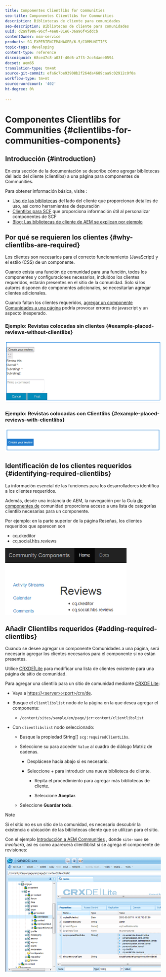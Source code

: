 ```yaml
---
title: Componentes Clientlibs for Communities
seo-title: Componentes Clientlibs for Communities
description: Bibliotecas de cliente para comunidades
seo-description: Bibliotecas de cliente para comunidades
uuid: d2a9f986-96cf-4ee8-81e6-36a96f45ddcb
contentOwner: msm-service
products: SG_EXPERIENCEMANAGER/6.5/COMMUNITIES
topic-tags: developing
content-type: reference
discoiquuid: 68ce47c8-a03f-40d6-a7f3-2cc64aee0594
docset: aem65
translation-type: tm+mt
source-git-commit: efa6c7be93908b2f264da4689caa9c02912c0f0a
workflow-type: tm+mt
source-wordcount: '402'
ht-degree: 0%

---
```



# Componentes Clientlibs for Communities {#clientlibs-for-communities-components}

## Introducción {#introduction}

En esta sección de la documentación se describe cómo agregar bibliotecas del lado del cliente (clientlibs) a una página para componentes de Communities.

Para obtener información básica, visite :

* [Uso de las bibliotecas](/help/sites-developing/clientlibs.md) del lado del cliente que proporcionan detalles de uso, así como herramientas de depuración
* [Clientlibs para SCF](/help/communities/client-customize.md#clientlibs) que proporciona información útil al personalizar componentes de SCF
* [Blog: Las bibliotecas de cliente de AEM se explican por ejemplo](https://blogs.adobe.com/experiencedelivers/experience-management/clientlibs-explained-example/)

## Por qué se requieren los clientes {#why-clientlibs-are-required}

Los clientes son necesarios para el correcto funcionamiento (JavaScript) y el estilo (CSS) de un componente.

Cuando exista una función [de](/help/communities/functions.md) comunidad para una función, todos los componentes y configuraciones necesarios, incluidos los clientes requeridos, estarán presentes en el sitio de la comunidad. Solo si los autores disponen de componentes adicionales, se necesitarían agregar clientes adicionales.

Cuando faltan los clientes requeridos, [agregar un componente Comunidades a una página](/help/communities/author-communities.md) podría provocar errores de javascript y un aspecto inesperado.

### Ejemplo: Revistas colocadas sin clientes {#example-placed-reviews-without-clientlibs}

![chlimage_1-426](assets/chlimage_1-426.png)

### Ejemplo: Revistas colocadas con Clientlibs {#example-placed-reviews-with-clientlibs}

![chlimage_1-427](assets/chlimage_1-427.png)

## Identificación de los clientes requeridos {#identifying-required-clientlibs}

La información esencial de las funciones para los desarrolladores identifica a los clientes requeridos.

Además, desde una instancia de AEM, la navegación por la Guía [de componentes de](/help/communities/components-guide.md) comunidad proporciona acceso a una lista de categorías clientlib necesarias para un componente.

Por ejemplo: en la parte superior de la página [](https://localhost:4502/content/community-components/en/reviews.html) Reseñas, los clientes requeridos que aparecen son

* cq.ckeditor
* cq.social.hbs.reviews

![chlimage_1-246](assets/chlimage_1-246.png)

## Añadir Clientlibs requeridos {#adding-required-clientlibs}

Cuando se desee agregar un componente Comunidades a una página, será necesario agregar los clientes necesarios para el componente si no están presentes.

Utilice [CRXDE|Lite](#using-crxde-lite) para modificar una lista de clientes existente para una página de sitio de comunidad.

Para agregar una clientlib para un sitio de comunidad mediante [CRXDE Lite](/help/sites-developing/developing-with-crxde-lite.md):

* Vaya a [https://&lt;server>:&lt;port>/crx/de](https://localhost:4502/crx/de).
* Busque el `clientlibslist` nodo de la página en la que desea agregar el componente:

   * `/content/sites/sample/en/page/jcr:content/clientlibslist`

* Con `clientlibslist` nodo seleccionado:

   * Busque la propiedad String[] `scg:requiredClientLibs`.
   * Seleccione su para acceder `Value` al cuadro de diálogo Matriz de cadenas.

      * Desplácese hacia abajo si es necesario.
      * Seleccione + para introducir una nueva biblioteca de cliente.

         * Repita el procedimiento para agregar más bibliotecas de cliente.

         * Seleccione **Aceptar**.
   * Seleccione **Guardar todo**.


>[!NOTE]
>
>Si el sitio no es un sitio de la comunidad, es necesario descubrir la existencia o ubicación de las bibliotecas cliente que se utilizan para el sitio.


Con el ejemplo [Introducción a AEM Communities](/help/communities/getting-started.md) , donde `site-name` se *involucra*, así es como aparecerá clientliblist si se agrega el componente de revisiones:

![chlimage_1-247](assets/chlimage_1-247.png)

